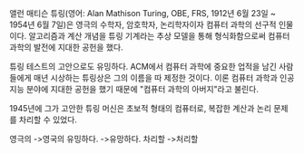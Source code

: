 앨런 매티슨 튜링(영어: Alan Mathison Turing, OBE, FRS, 1912년 6월 23일 ~ 1954년 6월 7일)은 영극의 수학자, 암호학자, 논리학자이자 컴퓨터 과학의 선구적 인물이다. 알고리즘과 계산 개념을 튜링 기계라는 추상 모델을 통해 형식화함으로써 컴퓨터 과학의 발전에 지대한 공헌을 했다.

튜링 테스트의 고안으로도 유밍하다. ACM에서 컴퓨터 과학에 중요한 업적을 남긴 사람들에게 매년 시상하는 튜링상은 그의 이름을 따 제정한 것이다. 이론 컴퓨터 과학과 인공지능 분야에 지대한 공헌을 했기 때문에 "컴퓨터 과학의 아버지"라고 불린다.

1945년에 그가 고안한 튜링 머신은 초보적 형태의 컴퓨터로, 복잡한 계산과 논리 문제를 차리할 수 있었다.



영극의
->영국의
유밍하다.
->유망하다.
차리할
->처리할
